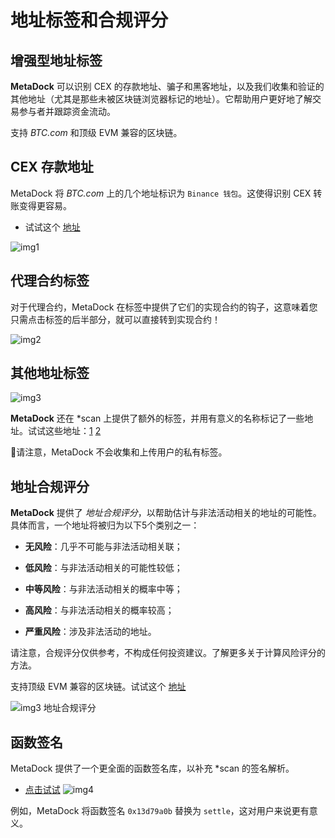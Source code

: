 # 地址标签和合规评分

## 增强型地址标签

**MetaDock** 可以识别 CEX 的存款地址、骗子和黑客地址，以及我们收集和验证的其他地址（尤其是那些未被区块链浏览器标记的地址）。它帮助用户更好地了解交易参与者并跟踪资金流动。

支持 *BTC.com* 和顶级 EVM 兼容的区块链。

## CEX 存款地址

MetaDock 将 *BTC.com* 上的几个地址标识为 `Binance 钱包`。这使得识别 CEX 转账变得更容易。

- 试试这个 [地址](https://explorer.btc.com/btc/address/19aaLsPkiJuFZck7U4mryKFiUg633UJDhm)

![img1](https://3379259938-files.gitbook.io/~/files/v0/b/gitbook-x-prod.appspot.com/o/spaces%2FwxbNGlBc5Kji1KaYLlhe%2Fuploads%2FdEW7Rz7LOPaqR9UMygCU%2F8fcea16c-174f-447f-bf8e-a6691329e28e.png?alt=media&token=f4896fff-de70-4d9e-86b3-59e1f5661f19)

## 代理合约标签

对于代理合约，MetaDock 在标签中提供了它们的实现合约的钩子，这意味着您只需点击标签的后半部分，就可以直接转到实现合约！

![img2](https://3379259938-files.gitbook.io/~/files/v0/b/gitbook-x-prod.appspot.com/o/spaces%2FwxbNGlBc5Kji1KaYLlhe%2Fuploads%2FIHyJ4BOydMarz7tGYefa%2FCleanShot%202023-06-18%20at%2012.02.10%402x.png?alt=media&token=b5d580e8-b1be-4116-96ff-e475c8d98d83)

## 其他地址标签

![img3](https://3379259938-files.gitbook.io/~/files/v0/b/gitbook-x-prod.appspot.com/o/spaces%2FwxbNGlBc5Kji1KaYLlhe%2Fuploads%2F3x8MpWiG5zc08sEq1jCq%2Fimage.png?alt=media&token=cf1fbd4e-5812-48aa-89a8-20a1142f8372)

**MetaDock** 还在 \*scan 上提供了额外的标签，并用有意义的名称标记了一些地址。试试这些地址：[1](https://etherscan.io/address/0xbefe4f86f189c1c817446b71eb6ac90e3cb68e60) [2](https://etherscan.io/address/0x792a0ac6c73a9882c9fa2becc832ccbf3fe37183#tokentxns)

🎉请注意，MetaDock 不会收集和上传用户的私有标签。

## 地址合规评分

**MetaDock** 提供了 *地址合规评分*，以帮助估计与非法活动相关的地址的可能性。具体而言，一个地址将被归为以下5个类别之一：

- **无风险**：几乎不可能与非法活动相关联；

- **低风险**：与非法活动相关的可能性较低；

- **中等风险**：与非法活动相关的概率中等；

- **高风险**：与非法活动相关的概率较高；

- **严重风险**：涉及非法活动的地址。

请注意，合规评分仅供参考，不构成任何投资建议。了解更多关于计算风险评分的方法。

支持顶级 EVM 兼容的区块链。试试这个 [地址](https://etherscan.io/address/0xba399a2580785a2ded740f5e30ec89fb3e617e6e)

![img3 地址合规评分](https://3379259938-files.gitbook.io/~/files/v0/b/gitbook-x-prod.appspot.com/o/spaces%2FwxbNGlBc5Kji1KaYLlhe%2Fuploads%2FibthWnhB7hvhEZlNrGy4%2Fimage.png?alt=media&token=a8d562b9-a5c8-4696-80b1-9a8c5c7d1c6f)

## 函数签名

MetaDock 提供了一个更全面的函数签名库，以补充 *scan 的签名解析。

- [点击试试](https://etherscan.io/txs?block=15758642)
![img4](https://3379259938-files.gitbook.io/~/files/v0/b/gitbook-x-prod.appspot.com/o/spaces%2FwxbNGlBc5Kji1KaYLlhe%2Fuploads%2FZT4GJnSYMEfPbatxEryD%2Fimage.png?alt=media&token=feac2a75-7e4d-4d55-99b6-8b40ff3efd95)

例如，MetaDock 将函数签名 `0x13d79a0b` 替换为 `settle`，这对用户来说更有意义。
